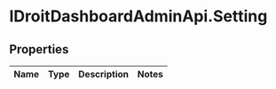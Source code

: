 # IDroitDashboardAdminApi.Setting

## Properties
Name | Type | Description | Notes
------------ | ------------- | ------------- | -------------
